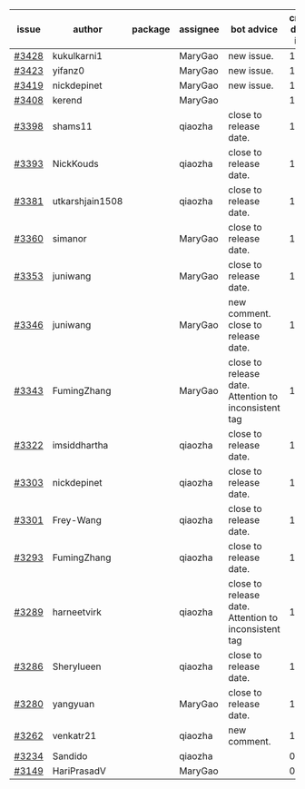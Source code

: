 | issue | author | package | assignee | bot advice | created date of issue | target release date | date from target |
| ------ | ------ | ------ | ------ | ------ | ------ | ------ | :-----: |
| [#3428](https://github.com/Azure/sdk-release-request/issues/3428) | kukulkarni1 |  | MaryGao | new issue. | 11-16 | 12-23 |  |
| [#3423](https://github.com/Azure/sdk-release-request/issues/3423) | yifanz0 |  | MaryGao | new issue. | 11-16 | 12-23 |  |
| [#3419](https://github.com/Azure/sdk-release-request/issues/3419) | nickdepinet |  | MaryGao | new issue. | 11-15 | 12-23 |  |
| [#3408](https://github.com/Azure/sdk-release-request/issues/3408) | kerend |  | MaryGao |  | 11-14 | 11-15 |  |
| [#3398](https://github.com/Azure/sdk-release-request/issues/3398) | shams11 |  | qiaozha | close to release date.  | 11-10 | 11-25 | 2 |
| [#3393](https://github.com/Azure/sdk-release-request/issues/3393) | NickKouds |  | qiaozha | close to release date.  | 11-09 | 11-25 | 2 |
| [#3381](https://github.com/Azure/sdk-release-request/issues/3381) | utkarshjain1508 |  | qiaozha | close to release date.  | 11-07 | 11-25 | 2 |
| [#3360](https://github.com/Azure/sdk-release-request/issues/3360) | simanor |  | MaryGao | close to release date.  | 11-02 | 11-25 | 2 |
| [#3353](https://github.com/Azure/sdk-release-request/issues/3353) | juniwang |  | MaryGao | close to release date.  | 11-02 | 11-25 | 2 |
| [#3346](https://github.com/Azure/sdk-release-request/issues/3346) | juniwang |  | MaryGao | new comment. close to release date.  | 11-02 | 11-25 | 2 |
| [#3343](https://github.com/Azure/sdk-release-request/issues/3343) | FumingZhang |  | MaryGao | close to release date.  Attention to inconsistent tag | 11-02 | 11-25 | 2 |
| [#3322](https://github.com/Azure/sdk-release-request/issues/3322) | imsiddhartha |  | qiaozha | close to release date.  | 10-28 | 11-25 | 2 |
| [#3303](https://github.com/Azure/sdk-release-request/issues/3303) | nickdepinet |  | qiaozha | close to release date.  | 10-26 | 11-25 | 2 |
| [#3301](https://github.com/Azure/sdk-release-request/issues/3301) | Frey-Wang |  | qiaozha | close to release date.  | 10-26 | 11-25 | 2 |
| [#3293](https://github.com/Azure/sdk-release-request/issues/3293) | FumingZhang |  | qiaozha | close to release date.  | 10-25 | 11-25 | 2 |
| [#3289](https://github.com/Azure/sdk-release-request/issues/3289) | harneetvirk |  | qiaozha | close to release date.  Attention to inconsistent tag | 10-25 | 11-25 | 2 |
| [#3286](https://github.com/Azure/sdk-release-request/issues/3286) | Sherylueen |  | qiaozha | close to release date.  | 10-24 | 11-25 | 2 |
| [#3280](https://github.com/Azure/sdk-release-request/issues/3280) | yangyuan |  | MaryGao | close to release date.  | 10-18 | 11-25 | 2 |
| [#3262](https://github.com/Azure/sdk-release-request/issues/3262) | venkatr21 |  | qiaozha | new comment. | 10-12 | 10-28 |  |
| [#3234](https://github.com/Azure/sdk-release-request/issues/3234) | Sandido |  | qiaozha |  | 09-30 | 10-17 |  |
| [#3149](https://github.com/Azure/sdk-release-request/issues/3149) | HariPrasadV |  | MaryGao |  | 09-07 | 10-11 |  |
